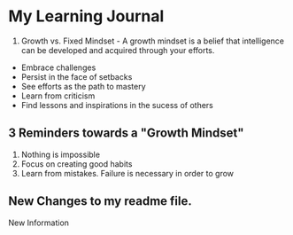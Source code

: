 # My Learning Journal

1. Growth vs. Fixed Mindset - A growth mindset is a belief that intelligence can be developed and acquired through your efforts.  

- Embrace challenges
- Persist in the face of setbacks
- See efforts as the path to mastery
- Learn from criticism
- Find lessons and inspirations in the sucess of others

## 3 Reminders towards a "Growth Mindset"
1. Nothing is impossible
2. Focus on creating good habits
3. Learn from mistakes. Failure is necessary in order to grow

## New Changes to my readme file.

New Information


